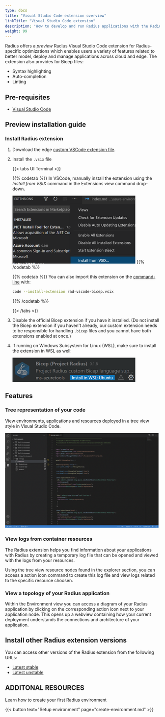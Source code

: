 ```yaml
---
type: docs
title: "Visual Studio Code extension overview"
linkTitle: "Visual Studio Code extension"
description: "How to develop and run Radius applications with the Radius extension"
weight: 99
---
```


Radius offers a *preview* Radius Visual Studio Code extension for Radius-specific optimizations which enables users a variety of features related to better model, deploy and manage applications across cloud and edge. The extension also provides for Bicep files:
- Syntax highlighting
- Auto-completion
- Linting


## Pre-requisites

- [Visual Studio Code](https://code.visualstudio.com/)

## Preview installation guide
### Install Radius extension

1. Download the edge [custom VSCode extension file](https://radiuspublic.blob.core.windows.net/tools/vscode/edge/rad-vscode-bicep.vsix).

1. Install the `.vsix` file

   {{< tabs UI Terminal >}}
   
   {{% codetab %}}
   In VSCode, manually install the extension using the *Install from VSIX* command in the Extensions view    command drop-down.
          
   <img src="./vsix-install.png" alt="Screenshot of installing a vsix extension" width=400>
   {{% /codetab %}}
   
   {{% codetab %}}
   You can also import this extension on the [command-line](https://code.visualstudio.com/docs/editor/extension-gallery#_install-from-a-vsix) with:
   
   ```bash
   code --install-extension rad-vscode-bicep.vsix
   ```
   {{% /codetab %}}
   
   {{< /tabs >}}

1. Disable the official Bicep extension if you have it installed. (Do not install the Bicep extension if you haven't already, our custom extension needs to be responsible for handling `.bicep` files and you cannot have both extensions enabled at once.)

1. If running on Windows Subsystem for Linux (WSL), make sure to install the extension in WSL as well:

   <img src="./wsl-extension.png" alt="Screenshot of installing a vsix extension in WSL" width=400>

## Features
### Tree representation of your code
View environments, applications and resources deployed in a tree view style in Visual Studio Code.

<img src="./vs-extension-view.png" alt="Screenshot of tree view found in vscode extension" width=500>

### View logs from container resources
The Radius extension helps you find information about your applications with Radius by creating a temporary log file that can be opened and viewed with the logs from your resources.

Using the tree view resource nodes found in the explorer section, you can access a action icon command to create this log file and view logs related to the specific resource choosen.

### View a topology of your Radius application
Within the Environment view you can access a diagram of your Radius application by clicking on the corresponding action icon next to your application node. This opens up a webview containing how your current deployment understands the connections and architecture of your application.


## Install other Radius extension versions

You can access other versions of the Radius extension from the following URLs:

- [Latest stable](https://get.radapp.dev/tools/vscode/stable/rad-vscode-bicep.vsix)
- [Latest unstable](https://radiuspublic.blob.core.windows.net/tools/vscode/edge/rad-vscode-bicep.vsix)

## ADDITONAL RESOURCES

Learn how to create your first Radius environment


{{< button text="Setup environment" page="create-environment.md" >}}